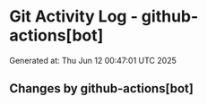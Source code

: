 # Git Activity Log - github-actions[bot]
Generated at: Thu Jun 12 00:47:01 UTC 2025
## Changes by github-actions[bot]
```diff
```
